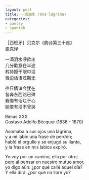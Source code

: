 ```yaml
---
layout: post
title: 一滴泪水 (Una lágrima)
categories:
- poetry
- spanish
---
```


［西班牙］贝克尔《韵诗第三十首》  
麦克译

一滴泪水呼欲出  
几分歉意在半途  
矜持擦干眼中泪  
唇边话语过期无

往日情谊今犹在  
各奔东西路已殊  
我悔有话烂于心  
她恨有泪不曾哭

Rimas XXX  
Gustavo Adolfo Bécquer (1836 - 1870)

Asomaba a sus ojos una lágrima,  
y a mi labio una frase de perdón;  
habló el orgullo y se enjugó su llanto,  
y la frase en mis labios expiró.

Yo voy por un camino, ella por otro;  
pero al pensar en nuestro mutuo amor,  
yo digo aún: ¿por qué callé aquel día?  
Y ella dirá: ¿por qué no lloré yo?
